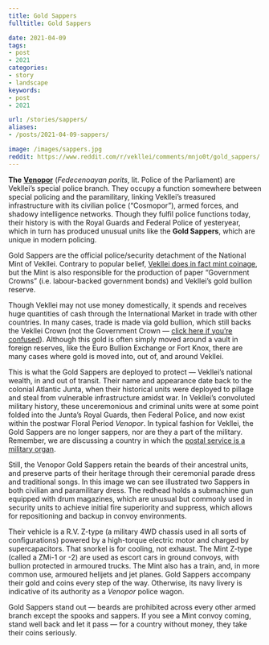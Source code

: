 ```yaml
---
title: Gold Sappers
fulltitle: Gold Sappers

date: 2021-04-09
tags:
- post
- 2021
categories:
- story
- landscape
keywords:
- post
- 2021

url: /stories/sappers/
aliases:
- /posts/2021-04-09-sappers/

image: /images/sappers.jpg
reddit: https://www.reddit.com/r/vekllei/comments/mnjo0t/gold_sappers/
---
```


**The** [**Venopor**](https://millmint.net/posts/2020-07-08-police/) (*Fedecenoayan porits*, lit. Police of the Parliament) are Vekllei’s special police branch. They occupy a function somewhere between special policing and the paramilitary, linking Vekllei’s treasured infrastructure with its civilian police (“Cosmopor”), armed forces, and shadowy intelligence networks. Though they fulfil police functions today, their history is with the Royal Guards and Federal Police of yesteryear, which in turn has produced unusual units like the **Gold Sappers**, which are unique in modern policing.

Gold Sappers are the official police/security detachment of the National Mint of Vekllei. Contrary to popular belief, [Vekllei does in fact mint coinage](https://millmint.net/posts/2020-06-24-crown/), but the Mint is also responsible for the production of paper “Government Crowns” (i.e. labour-backed government bonds) and Vekllei’s gold bullion reserve.

Though Vekllei may not use money domestically, it spends and receives huge quantities of cash through the International Market in trade with other countries. In many cases, trade is made via gold bullion, which still backs the Vekllei Crown (not the Government Crown — [click here if you’re confused](https://millmint.net/vekllei/#economy)). Although this gold is often simply moved around a vault in foreign reserves, like the Euro Bullion Exchange or Fort Knox, there are many cases where gold is moved into, out of, and around Vekllei.

This is what the Gold Sappers are deployed to protect — Vekllei’s national wealth, in and out of transit. Their name and appearance date back to the colonial Atlantic Junta, when their historical units were deployed to pillage and steal from vulnerable infrastructure amidst war. In Vekllei’s convoluted military history, these unceremonious and criminal units were at some point folded into the Junta’s Royal Guards, then Federal Police, and now exist within the postwar Floral Period *Venopor*. In typical fashion for Vekllei, the Gold Sappers are no longer sappers, nor are they a part of the military. Remember, we are discussing a country in which the [postal service is a military organ](https://millmint.net/factbook/society/industry/crown/mail/#structure).

Still, the Venopor Gold Sappers retain the beards of their ancestral units, and preserve parts of their heritage through their ceremonial parade dress and traditional songs. In this image we can see illustrated two Sappers in both civilian and paramilitary dress. The redhead holds a submachine gun equipped with drum magazines, which are unusual but commonly used in security units to achieve initial fire superiority and suppress, which allows for repositioning and backup in convoy environments.

Their vehicle is a R.V. Z-type (a military 4WD chassis used in all sorts of configurations) powered by a high-torque electric motor and charged by supercapacitors. That snorkel is for cooling, not exhaust. The Mint Z-type (called a ZMi-1 or -2) are used as escort cars in ground convoys, with bullion protected in armoured trucks. The Mint also has a train, and, in more common use, armoured helijets and jet planes. Gold Sappers accompany their gold and coins every step of the way. Otherwise, its navy livery is indicative of its authority as a *Venopor* police wagon.

Gold Sappers stand out — beards are prohibited across every other armed branch except the spooks and sappers. If you see a Mint convoy coming, stand well back and let it pass — for a country without money, they take their coins seriously.

